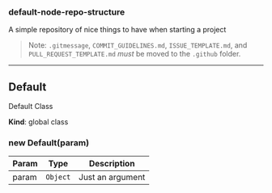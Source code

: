 ### default-node-repo-structure

A simple repository of nice things to have when starting a project
> Note: `.gitmessage`, `COMMIT_GUIDELINES.md`, `ISSUE_TEMPLATE.md`, and `PULL_REQUEST_TEMPLATE.md` *must* be moved to the `.github` folder.

<hr/>

<a name="Default"></a>

## Default
Default Class

**Kind**: global class  
<a name="new_Default_new"></a>

### new Default(param)

| Param | Type | Description |
| --- | --- | --- |
| param | <code>Object</code> | Just an argument |

